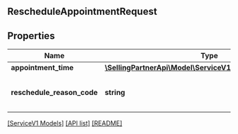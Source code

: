 ## RescheduleAppointmentRequest

## Properties

Name | Type | Description | Notes
------------ | ------------- | ------------- | -------------
**appointment_time** | [**\SellingPartnerApi\Model\ServiceV1\AppointmentTimeInput**](AppointmentTimeInput.md) |  |
**reschedule_reason_code** | **string** | Appointment reschedule reason code. |

[[ServiceV1 Models]](../) [[API list]](../../Api) [[README]](../../../README.md)
